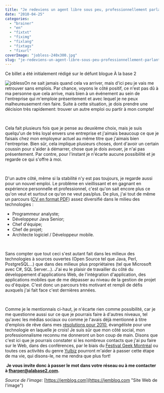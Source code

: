 ```yaml
---
title: "Je redeviens un agent libre sous peu, professionnellement parlant!"
date: "2010-04-25"
categories: 
  - "brainer"
  - "en"
  - "fixtxt"
  - "fiximg"
  - "fixlang"
  - "fixtags"
  - "fixurl"
coverImage: "jobless-240x300.jpg"
slug: "je-redeviens-un-agent-libre-sous-peu-professionnellement-parlant"
---
```


Ce billet a été initialement rédigé sur le défunt blogue À la base 2

![](images/jobless-240x300.jpg "jobless")On ne sait jamais quand cela va arriver, mais d'ici peu je vais me retrouver sans emplois. Par chance, voyons le côté positif, ce n'est pas dû à ma personne que cela arrive, mais bien à un événement au sein de l'entreprise qui m'emploie présentement et avec lequel je ne peux malheureusement rien faire. Suite à cette situation, je dois prendre une décision très rapidement: trouver un autre emploi ou partir à mon compte!

 

Cela fait plusieurs fois que je pense au deuxième choix, mais je suis quelqu'un de très loyal envers une entreprise et j'aimais beaucoup ce que je faisais chez mon employeur actuel au même titre que j'aimais bien l'entreprise. Bien sûr, cela implique plusieurs choses, dont d'avoir un certain coussin pour s'aider à démarrer, chose que je dois avouer, je n'ai pas présentement. Par contre, pour l'instant je n'écarte aucune possibilité et je regarde ce qui s'offre à moi.

 

D'un autre côté, même si la stabilité n'y est pas toujours, je regarde aussi pour un nouvel emploi. Le problème en vieillissant et en gagnant en expérience personnelle et professionnel, c'est qu'on sait encore plus ce qu'on veut et surtout ce qu'on ne veut pas/plus. De plus, j'ai tout de même un parcours ([CV en format PDF](https://fred.dev/images/2010/04/Harper_Frederic-CV.pdf "Mon CV en format PDF")) assez diversifié dans le milieu des technologies :

- Programmeur analyste;
- Développeur Java Senior;
- Chef d'équipe;
- Chef de projet;
- Architecte logiciel / Développeur mobile.

 

Sans compter que tout ceci s'est autant fait dans les milieux des technologies à sources ouvertes (Open Source tel que Java, Perl, PostgreSQL...) que dans des milieux plus propriétaires (tel que Microsoft avec C#, SQL Server...). J'ai eu le plaisir de travailler du côté du développement d'applications Web, de l'intégration d'application, des applications mobiles que de me dépasser au niveau de la gestion de projet ou d'équipe. C'est donc un parcours très motivant et rempli de défis auxquels j'ai fait face c'est dernières années.

 

Comme je le mentionnais ci-haut, je n'écarte rien comme possibilité, car je me questionne aussi sur ce que je pourrais faire à d'autres niveaux, tel qu'avec les médias sociaux ou comme je l'avais déjà mentionné à titre d'emplois de rêve dans mes [résolutions pour 2010](https://fred.dev/bonne-annee-2010/ "Mon billet sur mes résolutions en 2010"), évangéliste pour une technologie en laquelle je crois! Je suis sûr que mon côté social, mon professionnalisme reconnu me donneront un bon coup de main. Disons que c'est ici que je pourrais constater si les nombreux contacts que j'ai pu faire sur le Web, dans des conférences, par le biais du [Festival Geek Montréal](https://geekfestmtl.com/ "Site Web du Festival Geek de Montréal") ou toutes ces activités du genre [Yulbiz](https://montreal.yulbiz.org/ "Site Web de Yulbiz Montréal") pourront m'aider à passer cette étape de ma vie, qui disons-le, ne me rendra que plus fort!

 **Je vous invite donc à passer le mot dans votre réseau ou à me contacter à [fharper@alabase2.com](mailto:fharper@oocz.net "Mon courriel").**

_Source de l'image:_ [https://jemblog.com](https://jemblog.com "Site Web de l'image")
